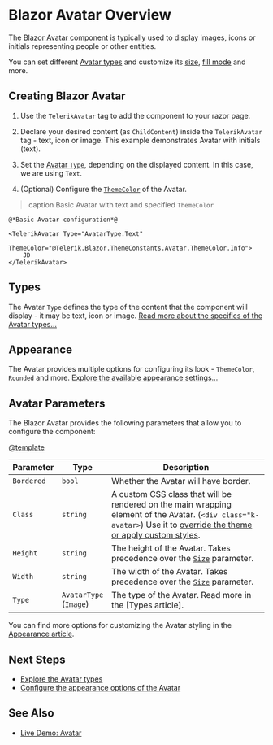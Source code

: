 
# Blazor Avatar Overview

The <a href="https://www.telerik.com/blazor-ui/avatar" target="_blank">Blazor Avatar component</a> is typically used to display images, icons or initials representing people or other entities.

You can set different [Avatar types](slug:avatar-types) and customize its [size](slug:avatar-appearance#size), [fill mode](slug:avatar-appearance#fillmode) and more.

## Creating Blazor Avatar

1. Use the `TelerikAvatar` tag to add the component to your razor page.

1. Declare your desired content (as `ChildContent`) inside the `TelerikAvatar` tag - text, icon or image. This example demonstrates Avatar with initials (text).

1. Set the [Avatar `Type`](slug:avatar-types), depending on the displayed content. In this case, we are using `Text`.

1. (Optional) Configure the [`ThemeColor`](slug:avatar-appearance) of the Avatar.

>caption Basic Avatar with text and specified `ThemeColor`

````RAZOR
@*Basic Avatar configuration*@

<TelerikAvatar Type="AvatarType.Text"
               ThemeColor="@Telerik.Blazor.ThemeConstants.Avatar.ThemeColor.Info">
    JD
</TelerikAvatar>
````

## Types

The Avatar `Type` defines the type of the content that the component will display - it may be text, icon or image. [Read more about the specifics of the Avatar types...](slug:avatar-types)

## Appearance

The Avatar provides multiple options for configuring its look - `ThemeColor`, `Rounded` and more. [Explore the available appearance settings...](slug:avatar-appearance)

## Avatar Parameters

The Blazor Avatar provides the following parameters that allow you to configure the component:

@[template](/_contentTemplates/common/parameters-table-styles.md#table-layout)

| Parameter | Type | Description |
| ----------- | ----------- | -------|
| `Bordered` | `bool` | Whether the Avatar will have border. |
| `Class` | `string` | A custom CSS class that will be rendered on the main wrapping element of the Avatar. (`<div class="k-avatar>`) Use it to [override the theme or apply custom styles](slug:themes-override). |
| `Height` | `string` | The height of the Avatar. Takes precedence over the [`Size`](slug:avatar-appearance#size) parameter. |
| `Width` | `string` | The width of the Avatar. Takes precedence over the [`Size`](slug:avatar-appearance#size) parameter. |
| `Type` | `AvatarType` <br/> (`Image`) | The type of the Avatar. Read more in the [Types article]. |

You can find more options for customizing the Avatar styling in the [Appearance article](slug:avatar-appearance).

## Next Steps

* [Explore the Avatar types](slug:avatar-types)
* [Configure the appearance options of the Avatar](slug:avatar-appearance)

## See Also

* [Live Demo: Avatar](https://demos.telerik.com/blazor-ui/avatar/overview)